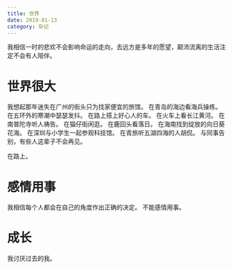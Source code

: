 ```yaml
---
title: 世界
date: 2019-01-13
category: 杂记
---
```


我相信一时的悲欢不会影响命运的走向，去远方是多年的愿望，颠沛流离的生活注定不会有人陪伴。

# 世界很大

我想起那年迷失在广州的街头只为找家便宜的旅馆。
在青岛的海边看海兵操练。
在五环外的寒潮中瑟瑟发抖。
在路上搭上好心人的车。
在火车上看长江黄河。
在南普陀寺听人祷告。
在猫仔街闲逛。
在鹿回头看落日。
在海南找到绽放的向日葵花海。
在深圳与小学生一起参观科技馆。
在青旅听五湖四海的人胡侃。
与同事告别，有些人这辈子不会再见。

在路上。

# 感情用事

我相信每个人都会在自己的角度作出正确的决定。
不能感情用事。

# 成长

我讨厌过去的我。